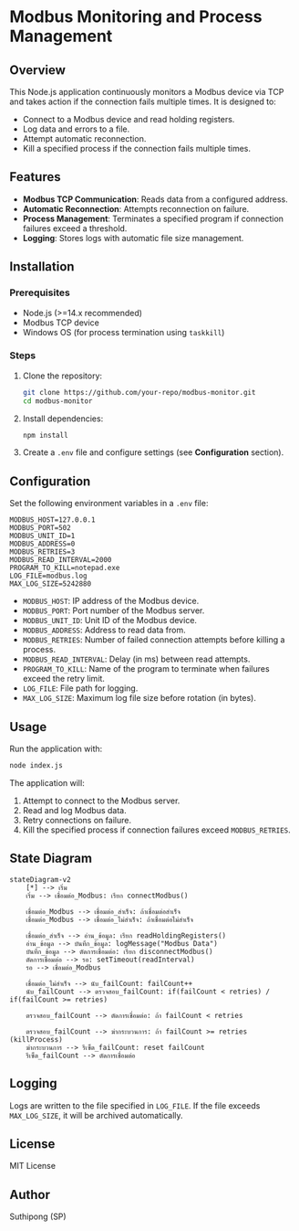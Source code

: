 # Modbus Monitoring and Process Management

## Overview
This Node.js application continuously monitors a Modbus device via TCP and takes action if the connection fails multiple times. It is designed to:
- Connect to a Modbus device and read holding registers.
- Log data and errors to a file.
- Attempt automatic reconnection.
- Kill a specified process if the connection fails multiple times.

## Features
- **Modbus TCP Communication**: Reads data from a configured address.
- **Automatic Reconnection**: Attempts reconnection on failure.
- **Process Management**: Terminates a specified program if connection failures exceed a threshold.
- **Logging**: Stores logs with automatic file size management.

## Installation
### Prerequisites
- Node.js (>=14.x recommended)
- Modbus TCP device
- Windows OS (for process termination using `taskkill`)

### Steps
1. Clone the repository:
   ```sh
   git clone https://github.com/your-repo/modbus-monitor.git
   cd modbus-monitor
   ```
2. Install dependencies:
   ```sh
   npm install
   ```
3. Create a `.env` file and configure settings (see **Configuration** section).

## Configuration
Set the following environment variables in a `.env` file:

```env
MODBUS_HOST=127.0.0.1
MODBUS_PORT=502
MODBUS_UNIT_ID=1
MODBUS_ADDRESS=0
MODBUS_RETRIES=3
MODBUS_READ_INTERVAL=2000
PROGRAM_TO_KILL=notepad.exe
LOG_FILE=modbus.log
MAX_LOG_SIZE=5242880
```

- `MODBUS_HOST`: IP address of the Modbus device.
- `MODBUS_PORT`: Port number of the Modbus server.
- `MODBUS_UNIT_ID`: Unit ID of the Modbus device.
- `MODBUS_ADDRESS`: Address to read data from.
- `MODBUS_RETRIES`: Number of failed connection attempts before killing a process.
- `MODBUS_READ_INTERVAL`: Delay (in ms) between read attempts.
- `PROGRAM_TO_KILL`: Name of the program to terminate when failures exceed the retry limit.
- `LOG_FILE`: File path for logging.
- `MAX_LOG_SIZE`: Maximum log file size before rotation (in bytes).

## Usage
Run the application with:
```sh
node index.js
```

The application will:
1. Attempt to connect to the Modbus server.
2. Read and log Modbus data.
3. Retry connections on failure.
4. Kill the specified process if connection failures exceed `MODBUS_RETRIES`.

## State Diagram
```mermaid
stateDiagram-v2
    [*] --> เริ่ม 
    เริ่ม --> เชื่อมต่อ_Modbus: เรียก connectModbus()
    
    เชื่อมต่อ_Modbus --> เชื่อมต่อ_สำเร็จ: ถ้าเชื่อมต่อสำเร็จ
    เชื่อมต่อ_Modbus --> เชื่อมต่อ_ไม่สำเร็จ: ถ้าเชื่อมต่อไม่สำเร็จ

    เชื่อมต่อ_สำเร็จ --> อ่าน_ข้อมูล: เรียก readHoldingRegisters()
    อ่าน_ข้อมูล --> บันทึก_ข้อมูล: logMessage("Modbus Data")
    บันทึก_ข้อมูล --> ตัดการเชื่อมต่อ: เรียก disconnectModbus()
    ตัดการเชื่อมต่อ --> รอ: setTimeout(readInterval)
    รอ --> เชื่อมต่อ_Modbus

    เชื่อมต่อ_ไม่สำเร็จ --> นับ_failCount: failCount++
    นับ_failCount --> ตรวจสอบ_failCount: if(failCount < retries) / if(failCount >= retries)
    
    ตรวจสอบ_failCount --> ตัดการเชื่อมต่อ: ถ้า failCount < retries
    
    ตรวจสอบ_failCount --> ฆ่ากระบวนการ: ถ้า failCount >= retries (killProcess)
    ฆ่ากระบวนการ --> รีเซ็ต_failCount: reset failCount
    รีเซ็ต_failCount --> ตัดการเชื่อมต่อ
```

## Logging
Logs are written to the file specified in `LOG_FILE`. If the file exceeds `MAX_LOG_SIZE`, it will be archived automatically.

## License
MIT License

## Author
Suthipong (SP)

